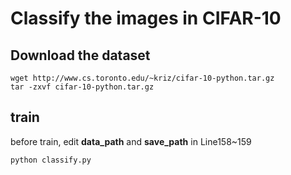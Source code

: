 # Classify the images in CIFAR-10

## Download the dataset
```
wget http://www.cs.toronto.edu/~kriz/cifar-10-python.tar.gz
tar -zxvf cifar-10-python.tar.gz
```

## train
before train, edit  **data_path** and **save_path** in Line158~159
```
python classify.py
```
